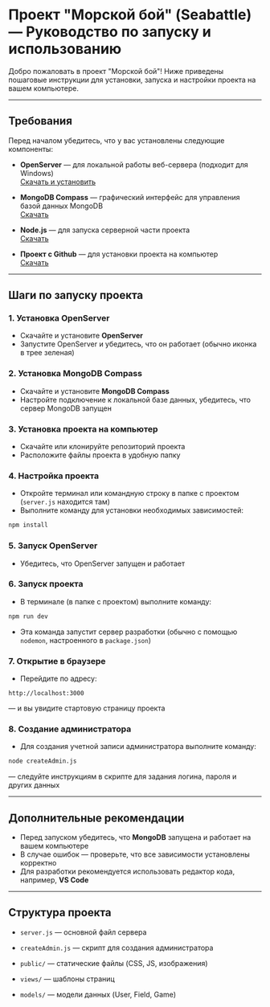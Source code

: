 # Проект "Морской бой" (Seabattle) — Руководство по запуску и использованию

Добро пожаловать в проект "Морской бой"! Ниже приведены пошаговые инструкции для установки, запуска и настройки проекта на вашем компьютере.

---

## Требования

Перед началом убедитесь, что у вас установлены следующие компоненты:

- **OpenServer** — для локальной работы веб-сервера (подходит для Windows)  
  [Скачать и установить](https://ospanel.io/)

- **MongoDB Compass** — графический интерфейс для управления базой данных MongoDB  
  [Скачать](https://www.mongodb.com/try/download/compass)

- **Node.js** — для запуска серверной части проекта  
  [Скачать](https://nodejs.org/)

- **Проект с Github** — для установки проекта на компьютер  
  [Скачать](https://github.com/Artem2062/SeaBattleWithServer/archive/refs/heads/main.zip)

---

## Шаги по запуску проекта

### 1. Установка OpenServer

- Скачайте и установите **OpenServer**  
- Запустите OpenServer и убедитесь, что он работает (обычно иконка в трее зеленая)

### 2. Установка MongoDB Compass

- Скачайте и установите **MongoDB Compass**  
- Настройте подключение к локальной базе данных, убедитесь, что сервер MongoDB запущен

### 3. Установка проекта на компьютер

- Скачайте или клонируйте репозиторий проекта  
- Расположите файлы проекта в удобную папку

### 4. Настройка проекта

- Откройте терминал или командную строку в папке с проектом (`server.js` находится там)  
- Выполните команду для установки необходимых зависимостей:

```bash
npm install
```

### 5. Запуск OpenServer

- Убедитесь, что OpenServer запущен и работает

### 6. Запуск проекта

- В терминале (в папке с проектом) выполните команду:

```bash
npm run dev
```

- Эта команда запустит сервер разработки (обычно с помощью `nodemon`, настроенного в `package.json`)

### 7. Открытие в браузере

- Перейдите по адресу:

```
http://localhost:3000
```

— и вы увидите стартовую страницу проекта

### 8. Создание администратора

- Для создания учетной записи администратора выполните команду:

```bash
node createAdmin.js
```

— следуйте инструкциям в скрипте для задания логина, пароля и других данных

---

## Дополнительные рекомендации

- Перед запуском убедитесь, что **MongoDB** запущена и работает на вашем компьютере
- В случае ошибок — проверьте, что все зависимости установлены корректно
- Для разработки рекомендуется использовать редактор кода, например, **VS Code**

---

## Структура проекта

- `server.js` — основной файл сервера
- `createAdmin.js` — скрипт для создания администратора
- `public/` — статические файлы (CSS, JS, изображения)
- `views/` — шаблоны страниц

- `models/` — модели данных (User, Field, Game)

